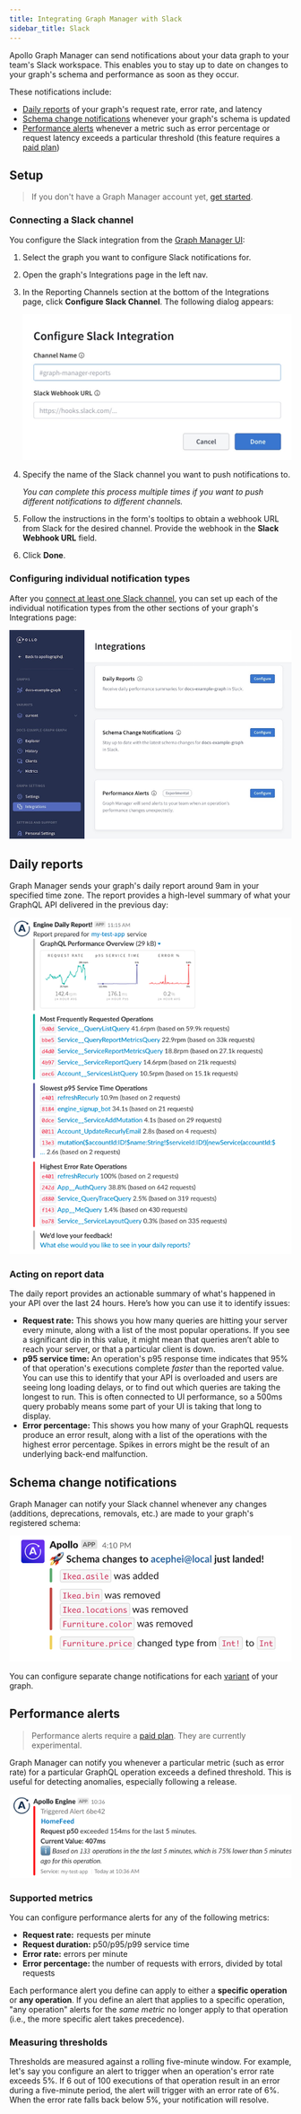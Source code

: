 ```yaml
---
title: Integrating Graph Manager with Slack
sidebar_title: Slack
---
```


Apollo Graph Manager can send notifications about your data graph to your team's Slack workspace. This enables you to stay up to date on changes to your graph's schema and performance as soon as they occur.

These notifications include:

- [Daily reports](#daily-reports) of your graph's request rate, error rate, and latency
- [Schema change notifications](#schema-change-notifications) whenever your graph's schema is updated
- [Performance alerts](#performance-alerts) whenever a metric such as error percentage or request latency exceeds a particular threshold (this feature requires a [paid plan](https://www.apollographql.com/pricing/))

## Setup

> If you don't have a Graph Manager account yet, [get started](getting-started/).

### Connecting a Slack channel

You configure the Slack integration from the [Graph Manager UI](https://engine.apollographql.com):

1. Select the graph you want to configure Slack notifications for.
2. Open the graph's Integrations page in the left nav.
3. In the Reporting Channels section at the bottom of the Integrations page, click **Configure Slack Channel**. The following dialog appears:

   <img class="screenshot" src="./img/integrations/configure-slack-integration.jpg" alt="Modal to set up Slack integration"></img>

4. Specify the name of the Slack channel you want to push notifications to.

   _You can complete this process multiple times if you want to push different notifications to different channels._

5. Follow the instructions in the form's tooltips to obtain a webhook URL from Slack for the desired channel. Provide the webhook in the **Slack Webhook URL** field.

6. Click **Done**.

### Configuring individual notification types

After you [connect at least one Slack channel](#connecting-a-slack-channel), you can set up each of the individual notification types from the other sections of your graph's Integrations page:

<img src="./img/integrations/integrations-tab.jpg" class="screenshot" alt="The integrations page in Graph Manager"></img>

## Daily reports

Graph Manager sends your graph's daily report around 9am in your specified time zone. The report provides a high-level summary of what your GraphQL API delivered in the previous day:

<img src="./img/integrations/slack-report.png" alt="Slack daily report" class="screenshot"></img>

### Acting on report data

The daily report provides an actionable summary of what's happened in your API over the last 24 hours. Here’s how you can use it to identify issues:

- **Request rate:** This shows you how many queries are hitting your server every minute, along with a list of the most popular operations. If you see a significant dip in this value, it might mean that queries aren’t able to reach your server, or that a particular client is down.
- **p95 service time:** An operation's p95 response time indicates that 95% of that operation's executions complete _faster_ than the reported value. You can use this to identify that your API is overloaded and users are seeing long loading delays, or to find out which queries are taking the longest to run. This is often connected to UI performance, so a 500ms query probably means some part of your UI is taking that long to display.
- **Error percentage:** This shows you how many of your GraphQL requests produce an error result, along with a list of the operations with the highest error percentage. Spikes in errors might be the result of an underlying back-end malfunction.

## Schema change notifications

Graph Manager can notify your Slack channel whenever any changes (additions, deprecations, removals, etc.) are made to your graph's registered schema:

<img class="screenshot" src="./img/integrations/schema-notification.jpg" alt="Schema notification Slack message."></img>

You can configure separate change notifications for each [variant](schema-registry/#managing-environments-with-variants) of your graph.

## Performance alerts

> Performance alerts require a [paid plan](https://www.apollographql.com/pricing/). They are currently experimental.

Graph Manager can notify you whenever a particular metric (such as error rate) for a particular GraphQL operation exceeds a defined threshold. This is useful for detecting anomalies, especially following a release.

<img src="./img/integrations/slack-notification.png" class="screenshot" alt="Performance alert">

### Supported metrics

You can configure performance alerts for any of the following metrics:

- **Request rate:**  requests per minute
- **Request duration:** p50/p95/p99 service time
- **Error rate:** errors per minute
- **Error percentage:** the number of requests with errors, divided by total
  requests

Each performance alert you define can apply to either a **specific operation** or **any operation**. If you define an alert that applies to a specific operation, "any operation" alerts for the _same metric_ no longer apply to that operation (i.e., the more specific alert takes precedence).

### Measuring thresholds

Thresholds are measured against a rolling five-minute window. For example, let's say you configure an alert to trigger when an operation's error rate exceeds 5%. If 6 out of 100 executions of that operation result in an error during a five-minute period, the alert will trigger with an error rate of 6%. When the error rate falls back below 5%, your notification will resolve.
